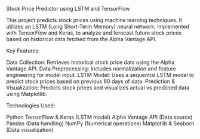 Stock Price Predictor using LSTM and TensorFlow

This project predicts stock prices using machine learning techniques. It utilizes an LSTM (Long Short-Term Memory) neural network, implemented with TensorFlow and Keras, to analyze and forecast future stock prices based on historical data fetched from the Alpha Vantage API.

Key Features:

Data Collection: Retrieves historical stock price data using the Alpha Vantage API.
Data Preprocessing: Includes normalization and feature engineering for model input.
LSTM Model: Uses a sequential LSTM model to predict stock prices based on previous 60 days of data.
Prediction & Visualization: Predicts stock prices and visualizes actual vs predicted data using Matplotlib.

Technologies Used:

Python
TensorFlow & Keras (LSTM model)
Alpha Vantage API (Data source)
Pandas (Data handling)
NumPy (Numerical operations)
Matplotlib & Seaborn (Data visualization)
